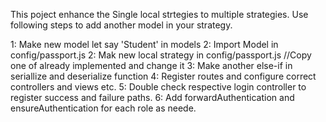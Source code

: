 This poject enhance the Single local strtegies to multiple strategies.
Use following steps to add another model in your strategy.

1: Make new model let say 'Student' in models
2: Import Model in config/passport.js
2: Mak new local strategy in config/passport.js //Copy one of already implemented and change it
3: Make another else-if in seriallize and deserialize function
4: Register routes and configure correct controllers and views etc.
5: Double check respective login controller to register success and failure paths.
6: Add forwardAuthentication and ensureAuthentication for each role as neede.
